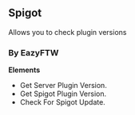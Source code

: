 ## Spigot
Allows you to check plugin versions
### By EazyFTW
**Elements**
* Get Server Plugin Version.
* Get Spigot Plugin Version.
* Check For Spigot Update.

